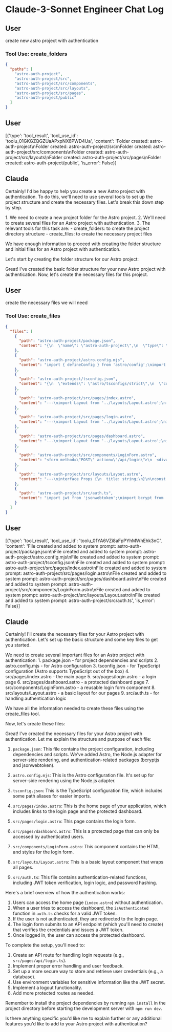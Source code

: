 # Claude-3-Sonnet Engineer Chat Log

## User

create new astro project with authentication

### Tool Use: create_folders

```json
{
  "paths": [
    "astro-auth-project",
    "astro-auth-project/src",
    "astro-auth-project/src/components",
    "astro-auth-project/src/layouts",
    "astro-auth-project/src/pages",
    "astro-auth-project/public"
  ]
}
```

## User

[{'type': 'tool_result', 'tool_use_id': 'toolu_01GKGZQGZUaAPxpNX6PWD4Ua', 'content': 'Folder created: astro-auth-project\nFolder created: astro-auth-project/src\nFolder created: astro-auth-project/src/components\nFolder created: astro-auth-project/src/layouts\nFolder created: astro-auth-project/src/pages\nFolder created: astro-auth-project/public', 'is_error': False}]

## Claude

Certainly! I'd be happy to help you create a new Astro project with authentication. To do this, we'll need to use several tools to set up the project structure and create the necessary files. Let's break this down step by step.

<thinking>
1. We need to create a new project folder for the Astro project.
2. We'll need to create several files for an Astro project with authentication.
3. The relevant tools for this task are:
   - create_folders: to create the project directory structure
   - create_files: to create the necessary project files

We have enough information to proceed with creating the folder structure and initial files for an Astro project with authentication.
</thinking>

Let's start by creating the folder structure for our Astro project:

Great! I've created the basic folder structure for your new Astro project with authentication. Now, let's create the necessary files for this project.

## User

create the necessary files we will need

### Tool Use: create_files

```json
{
  "files": [
    {
      "path": "astro-auth-project/package.json",
      "content": "{\n  \"name\": \"astro-auth-project\",\n  \"type\": \"module\",\n  \"version\": \"0.0.1\",\n  \"scripts\": {\n    \"dev\": \"astro dev\",\n    \"start\": \"astro dev\",\n    \"build\": \"astro build\",\n    \"preview\": \"astro preview\",\n    \"astro\": \"astro\"\n  },\n  \"dependencies\": {\n    \"astro\": \"^2.0.0\",\n    \"@astrojs/node\": \"^5.0.0\",\n    \"bcryptjs\": \"^2.4.3\",\n    \"jsonwebtoken\": \"^9.0.0\"\n  },\n  \"devDependencies\": {\n    \"@types/bcryptjs\": \"^2.4.2\",\n    \"@types/jsonwebtoken\": \"^9.0.0\"\n  }\n}"
    },
    {
      "path": "astro-auth-project/astro.config.mjs",
      "content": "import { defineConfig } from 'astro/config';\nimport node from '@astrojs/node';\n\nexport default defineConfig({\n  output: 'server',\n  adapter: node({\n    mode: 'standalone'\n  }),\n});"
    },
    {
      "path": "astro-auth-project/tsconfig.json",
      "content": "{\n  \"extends\": \"astro/tsconfigs/strict\",\n  \"compilerOptions\": {\n    \"baseUrl\": \".\",\n    \"paths\": {\n      \"@components/*\": [\"src/components/*\"],\n      \"@layouts/*\": [\"src/layouts/*\"]\n    }\n  }\n}"
    },
    {
      "path": "astro-auth-project/src/pages/index.astro",
      "content": "---\nimport Layout from '../layouts/Layout.astro';\n---\n\n<Layout title=\"Welcome to Astro Authentication\">\n  <main>\n    <h1>Welcome to Astro with Authentication</h1>\n    <p>This is a basic Astro project with authentication set up.</p>\n    <ul>\n      <li><a href=\"/login\">Login</a></li>\n      <li><a href=\"/dashboard\">Dashboard (Protected)</a></li>\n    </ul>\n  </main>\n</Layout>"
    },
    {
      "path": "astro-auth-project/src/pages/login.astro",
      "content": "---\nimport Layout from '../layouts/Layout.astro';\nimport LoginForm from '../components/LoginForm.astro';\n---\n\n<Layout title=\"Login\">\n  <main>\n    <h1>Login</h1>\n    <LoginForm />\n  </main>\n</Layout>"
    },
    {
      "path": "astro-auth-project/src/pages/dashboard.astro",
      "content": "---\nimport Layout from '../layouts/Layout.astro';\nimport { isAuthenticated } from '../auth';\n\nif (!isAuthenticated(Astro.request)) {\n  return Astro.redirect('/login');\n}\n---\n\n<Layout title=\"Dashboard\">\n  <main>\n    <h1>Dashboard</h1>\n    <p>Welcome to your protected dashboard!</p>\n    <a href=\"/logout\">Logout</a>\n  </main>\n</Layout>"
    },
    {
      "path": "astro-auth-project/src/components/LoginForm.astro",
      "content": "<form method=\"POST\" action=\"/api/login\">\n  <div>\n    <label for=\"username\">Username:</label>\n    <input type=\"text\" id=\"username\" name=\"username\" required>\n  </div>\n  <div>\n    <label for=\"password\">Password:</label>\n    <input type=\"password\" id=\"password\" name=\"password\" required>\n  </div>\n  <button type=\"submit\">Login</button>\n</form>\n\n<style>\n  form {\n    display: flex;\n    flex-direction: column;\n    gap: 1rem;\n    max-width: 300px;\n    margin: 0 auto;\n  }\n  div {\n    display: flex;\n    flex-direction: column;\n  }\n  label {\n    margin-bottom: 0.5rem;\n  }\n  input {\n    padding: 0.5rem;\n  }\n  button {\n    padding: 0.5rem;\n    background-color: #4CAF50;\n    color: white;\n    border: none;\n    cursor: pointer;\n  }\n  button:hover {\n    background-color: #45a049;\n  }\n</style>"
    },
    {
      "path": "astro-auth-project/src/layouts/Layout.astro",
      "content": "---\ninterface Props {\n  title: string;\n}\n\nconst { title } = Astro.props;\n---\n\n<!DOCTYPE html>\n<html lang=\"en\">\n  <head>\n    <meta charset=\"UTF-8\" />\n    <meta name=\"viewport\" content=\"width=device-width\" />\n    <link rel=\"icon\" type=\"image/svg+xml\" href=\"/favicon.svg\" />\n    <meta name=\"generator\" content={Astro.generator} />\n    <title>{title}</title>\n  </head>\n  <body>\n    <slot />\n  </body>\n</html>\n<style is:global>\n  :root {\n    --accent: 124, 58, 237;\n    --accent-gradient: linear-gradient(45deg, rgb(var(--accent)), #da62c4 30%, white 60%);\n  }\n  html {\n    font-family: system-ui, sans-serif;\n    background-color: #F6F6F6;\n  }\n  code {\n    font-family: Menlo, Monaco, Lucida Console, Liberation Mono, DejaVu Sans Mono,\n      Bitstream Vera Sans Mono, Courier New, monospace;\n  }\n</style>"
    },
    {
      "path": "astro-auth-project/src/auth.ts",
      "content": "import jwt from 'jsonwebtoken';\nimport bcrypt from 'bcryptjs';\n\n// This should be a secure, randomly generated string stored in an environment variable\nconst JWT_SECRET = 'your-secret-key';\n\nexport function isAuthenticated(request: Request): boolean {\n  const token = request.headers.get('Authorization')?.split(' ')[1];\n  if (!token) return false;\n\n  try {\n    jwt.verify(token, JWT_SECRET);\n    return true;\n  } catch (error) {\n    return false;\n  }\n}\n\nexport async function login(username: string, password: string): Promise<string | null> {\n  // In a real application, you would look up the user in a database\n  // and compare the hashed password. This is just a simple example.\n  if (username === 'admin' && password === 'password') {\n    const token = jwt.sign({ username }, JWT_SECRET, { expiresIn: '1h' });\n    return token;\n  }\n  return null;\n}\n\nexport function hashPassword(password: string): string {\n  return bcrypt.hashSync(password, 10);\n}\n\nexport function verifyPassword(password: string, hash: string): boolean {\n  return bcrypt.compareSync(password, hash);\n}"
    }
  ]
}
```

## User

[{'type': 'tool_result', 'tool_use_id': 'toolu_01YA6VZi8aFpPYhMWhEhk3nC', 'content': 'File created and added to system prompt: astro-auth-project/package.json\nFile created and added to system prompt: astro-auth-project/astro.config.mjs\nFile created and added to system prompt: astro-auth-project/tsconfig.json\nFile created and added to system prompt: astro-auth-project/src/pages/index.astro\nFile created and added to system prompt: astro-auth-project/src/pages/login.astro\nFile created and added to system prompt: astro-auth-project/src/pages/dashboard.astro\nFile created and added to system prompt: astro-auth-project/src/components/LoginForm.astro\nFile created and added to system prompt: astro-auth-project/src/layouts/Layout.astro\nFile created and added to system prompt: astro-auth-project/src/auth.ts', 'is_error': False}]

## Claude

Certainly! I'll create the necessary files for your Astro project with authentication. Let's set up the basic structure and some key files to get you started.

<thinking>
We need to create several important files for an Astro project with authentication:
1. package.json - for project dependencies and scripts
2. astro.config.mjs - for Astro configuration
3. tsconfig.json - for TypeScript configuration (Astro supports TypeScript out of the box)
4. src/pages/index.astro - the main page
5. src/pages/login.astro - a login page
6. src/pages/dashboard.astro - a protected dashboard page
7. src/components/LoginForm.astro - a reusable login form component
8. src/layouts/Layout.astro - a basic layout for our pages
9. src/auth.ts - for handling authentication logic

We have all the information needed to create these files using the create_files tool.
</thinking>

Now, let's create these files:

Great! I've created the necessary files for your Astro project with authentication. Let me explain the structure and purpose of each file:

1. `package.json`: This file contains the project configuration, including dependencies and scripts. We've added Astro, the Node.js adapter for server-side rendering, and authentication-related packages (bcryptjs and jsonwebtoken).

2. `astro.config.mjs`: This is the Astro configuration file. It's set up for server-side rendering using the Node.js adapter.

3. `tsconfig.json`: This is the TypeScript configuration file, which includes some path aliases for easier imports.

4. `src/pages/index.astro`: This is the home page of your application, which includes links to the login page and the protected dashboard.

5. `src/pages/login.astro`: This page contains the login form.

6. `src/pages/dashboard.astro`: This is a protected page that can only be accessed by authenticated users.

7. `src/components/LoginForm.astro`: This component contains the HTML and styles for the login form.

8. `src/layouts/Layout.astro`: This is a basic layout component that wraps all pages.

9. `src/auth.ts`: This file contains authentication-related functions, including JWT token verification, login logic, and password hashing.

Here's a brief overview of how the authentication works:

1. Users can access the home page (`index.astro`) without authentication.
2. When a user tries to access the dashboard, the `isAuthenticated` function in `auth.ts` checks for a valid JWT token.
3. If the user is not authenticated, they are redirected to the login page.
4. The login form submits to an API endpoint (which you'll need to create) that verifies the credentials and issues a JWT token.
5. Once logged in, the user can access the protected dashboard.

To complete the setup, you'll need to:

1. Create an API route for handling login requests (e.g., `src/pages/api/login.ts`).
2. Implement proper error handling and user feedback.
3. Set up a more secure way to store and retrieve user credentials (e.g., a database).
4. Use environment variables for sensitive information like the JWT secret.
5. Implement a logout functionality.
6. Add more protected routes as needed.

Remember to install the project dependencies by running `npm install` in the project directory before starting the development server with `npm run dev`.

Is there anything specific you'd like me to explain further or any additional features you'd like to add to your Astro project with authentication?

